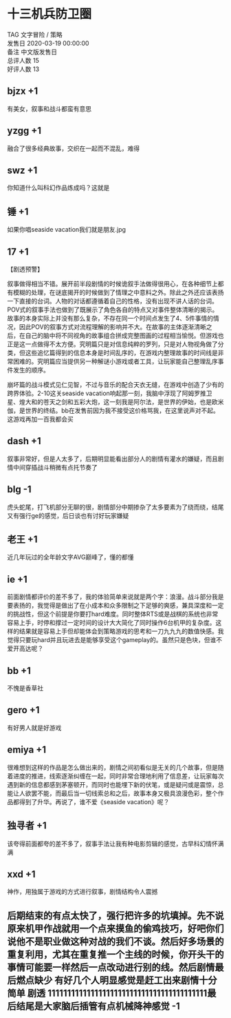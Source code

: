 



# 十三机兵防卫圈
  
TAG 文字冒险 / 策略  
发售日 2020-03-19 00:00:00  
备注 中文版发售日  
总评人数 15  
好评人数 13
## bjzx +1


有美女，叙事和战斗都蛮有意思
## yzgg +1


融合了很多经典故事，交织在一起而不混乱，难得
## swz +1


你知道什么叫科幻作品炼成吗？这就是
## 锤 +1


如果你唱seaside vacation我们就是朋友.jpg
## 17 +1


【剧透预警】



叙事做得相当不错。展开前半段剧情的时候诡叙手法做得很用心，在各种细节上都有模糊的处理，在谜底揭开的时候做到了情理之中意料之外。除此之外还应该表扬一下直接的台词。人物的对话都遵循着自己的性格，没有出现不讲人话的台词。POV式的叙事手法也做到了既展示了角色各自的特点又对事件整体清晰的揭示。故事的本身实际上并没有那么复杂，不存在同一个时间点发生了4、5件事情的情况，因此POV的叙事方式对流程理解的影响并不大。在故事的主体逐渐清晰之后，在自己的脑中将不同视角的故事组合拼成完整图画的过程相当愉悦。但游戏也正是这一点做得不太方便。究明篇只是对信息纯粹的罗列，只是对人物视角做了分类，但这些追忆篇得到的信息本身是时间乱序的，在游戏内整理故事的时间线是非常困难的。究明篇应当提供另一种解谜小游戏或者工具，让玩家能自己整理乱序事件发生的顺序。

崩坏篇的战斗模式见仁见智，不过与音乐的配合天衣无缝，在游戏中创造了少有的跨界体验。2-10这关seaside vacation响起那一刻，我脑中浮现了阿姆罗推卫星、煌大和的苍天之剑和五彩大炮，这一刻我是阿尔法，是世界的伊始，也是欧米伽，是世界的终结。bb在发售前因为我不接受这价格骂我，在这里说声对不起。这游戏再加一百我都会买
## dash +1


叙事非常好，但是人太多了，后期明显能看出部分人的剧情有灌水的嫌疑，而且剧情中间穿插战斗稍微有点托节奏了
## blg -1


虎头蛇尾，打飞机部分无聊的很，剧情部分中期掺杂了太多要素为了绕而绕，结尾又有强行ge的感觉，后日谈也有讨好玩家嫌疑
## 老王 +1


近几年玩过的全年龄文字AVG巅峰了，懂的都懂
## ie +1


前面剧情都评价的差不多了，我的体验简单来说就是两个字：浪漫。战斗部分我是要表扬的，我觉得是做出了在小成本和众多限制之下足够的爽感，兼具深度和一定的挑战性，但这个前提是你要打hard难度。同时整体RTS或是战棋的系统也非常容易上手，时停和撑过一定时间的设计大大简化了同时操作6台机甲的复杂度。这样的结果就是容易上手但却能体会到策略游戏的思考和一刀九九九的数值快感。我觉得只要玩hard并且玩进去是能够享受这个gameplay的。虽然只是色块，但谁不爱开高达呢？
## bb +1


不愧是香草社
## gero +1


有好男人就是好游戏
## emiya +1


很难想到这样的作品是怎么做出来的，剧情之间初看似是无关的几个故事，但是随着进度的推进，线索逐渐纠缠在一起，同时非常合理地利用了信息差，让玩家每次遇到新的信息都感到茅塞顿开，而同时也能埋下新的伏笔，或是疑问或是震惊，总能让人欲罢不能，而最后当一切线索总和之后，故事本身又极具浪漫色彩，整个作品都得到了升华。再说了，谁不爱《seaside vacation》呢？
## 独寻者 +1


该夸得前面都夸的差不多了，叙事手法让我有种电影剪辑的感觉，古早科幻情怀满满
## xxd +1


神作，用独属于游戏的方式进行叙事，剧情结构令人震撼
## 后期结束的有点太快了，强行把许多的坑填掉。先不说原来机甲作战就用一个点来摸鱼的偷鸡技巧，好吧你们说他不是职业做这种对战的我们不谈。然后好多场景的重复利用，尤其在重复推一个主线的时候，你开头干的事情可能要一样然后一点改动进行别的线。然后剧情最后燃点缺少 有好几个人明显感觉是赶工出来剧情十分简单  剧透                                                                                             11111111111111111111111111111111111111111最后结尾是大家脑后插管有点机械降神感觉 -1


